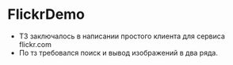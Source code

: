 # FlickrDemo

 * ТЗ заключалось в написании простого клиента для сервиса flickr.com
 * По тз требовался поиск и вывод изображений в два ряда.
